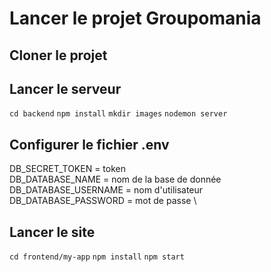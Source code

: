 # Lancer le projet Groupomania

## Cloner le projet

## Lancer le serveur
`cd backend`
`npm install`
`mkdir images`
`nodemon server`

## Configurer le fichier .env
DB_SECRET_TOKEN = token \
DB_DATABASE_NAME = nom de la base de donnée \
DB_DATABASE_USERNAME = nom d'utilisateur \
DB_DATABASE_PASSWORD = mot de passe \

## Lancer le site
`cd frontend/my-app`
`npm install`
`npm start`

